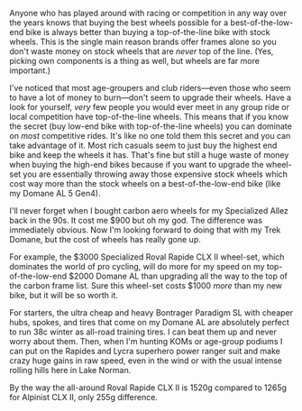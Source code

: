 Anyone who has played around with racing or competition in any way over the years knows that buying the best wheels possible for a best-of-the-low-end bike is always better than buying a top-of-the-line bike with stock wheels. This is the single main reason brands offer frames alone so you don't waste money on stock wheels that are *never* top of the line. (Yes, picking own components is a thing as well, but wheels are far more important.)

I've noticed that most age-groupers and club riders—even those who seem to have a lot of money to burn—don't seem to upgrade their wheels. Have a look for yourself, *very* few people you would ever meet in any group ride or local competition have top-of-the-line wheels. This means that if you know the secret (buy low-end bike with top-of-the-line wheels) you can dominate on _most_ competitive rides. It's like no one told them this secret and you can take advantage of it. Most rich casuals seem to just buy the highest end bike and keep the wheels it has. That's fine but still a huge waste of money when buying the high-end bikes because if you want to upgrade the wheel-set you are essentially throwing away those expensive stock wheels which cost way more than the stock wheels on a best-of-the-low-end bike (like my Domane AL 5 Gen4). 

I'll never forget when I bought carbon aero wheels for my Specialized Allez back in the 90s. It cost me $900 but oh my god. The difference was immediately obvious. Now I'm looking forward to doing that with my Trek Domane, but the cost of wheels has really gone up.

For example, the $3000 Specialized Roval Rapide CLX II wheel-set, which dominates the world of pro cycling, will do more for my speed on my top-of-the-low-end $2000 Domane AL than upgrading all the way to the top of the carbon frame list. Sure this wheel-set costs $1000 *more* than my new bike, but it will be so worth it.

For starters, the ultra cheap and heavy Bontrager Paradigm SL with cheaper hubs, spokes, and tires that come on my Domane AL are absolutely perfect to run 38c winter as all-road training tires. I can beat them up and never worry about them. Then, when I'm hunting KOMs or age-group podiums I can put on the Rapides and Lycra superhero power ranger suit and make crazy huge gains in raw speed, even in the wind or with the usual intense rolling hills here in Lake Norman.







By the way the all-around Roval Rapide CLX II is 1520g compared to 1265g for Alpinist CLX II, only 255g difference.
